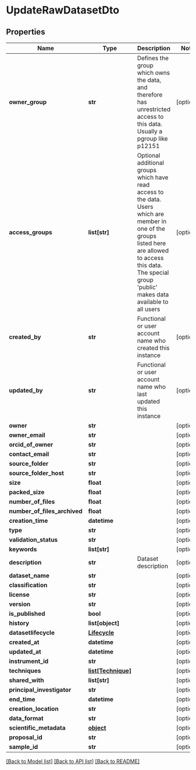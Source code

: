 # UpdateRawDatasetDto

## Properties
Name | Type | Description | Notes
------------ | ------------- | ------------- | -------------
**owner_group** | **str** | Defines the group which owns the data, and therefore has unrestricted access to this data. Usually a pgroup like p12151 | [optional] 
**access_groups** | **list[str]** | Optional additional groups which have read access to the data. Users which are member in one of the groups listed here are allowed to access this data. The special group &#39;public&#39; makes data available to all users | [optional] 
**created_by** | **str** | Functional or user account name who created this instance | [optional] 
**updated_by** | **str** | Functional or user account name who last updated this instance | [optional] 
**owner** | **str** |  | [optional] 
**owner_email** | **str** |  | [optional] 
**orcid_of_owner** | **str** |  | [optional] 
**contact_email** | **str** |  | [optional] 
**source_folder** | **str** |  | [optional] 
**source_folder_host** | **str** |  | [optional] 
**size** | **float** |  | [optional] 
**packed_size** | **float** |  | [optional] 
**number_of_files** | **float** |  | [optional] 
**number_of_files_archived** | **float** |  | [optional] 
**creation_time** | **datetime** |  | [optional] 
**type** | **str** |  | [optional] 
**validation_status** | **str** |  | [optional] 
**keywords** | **list[str]** |  | [optional] 
**description** | **str** | Dataset description | [optional] 
**dataset_name** | **str** |  | [optional] 
**classification** | **str** |  | [optional] 
**license** | **str** |  | [optional] 
**version** | **str** |  | [optional] 
**is_published** | **bool** |  | [optional] 
**history** | **list[object]** |  | [optional] 
**datasetlifecycle** | [**Lifecycle**](Lifecycle.md) |  | [optional] 
**created_at** | **datetime** |  | [optional] 
**updated_at** | **datetime** |  | [optional] 
**instrument_id** | **str** |  | [optional] 
**techniques** | [**list[Technique]**](Technique.md) |  | [optional] 
**shared_with** | **list[str]** |  | [optional] 
**principal_investigator** | **str** |  | [optional] 
**end_time** | **datetime** |  | [optional] 
**creation_location** | **str** |  | [optional] 
**data_format** | **str** |  | [optional] 
**scientific_metadata** | [**object**](.md) |  | [optional] 
**proposal_id** | **str** |  | [optional] 
**sample_id** | **str** |  | [optional] 

[[Back to Model list]](../README.md#documentation-for-models) [[Back to API list]](../README.md#documentation-for-api-endpoints) [[Back to README]](../README.md)


